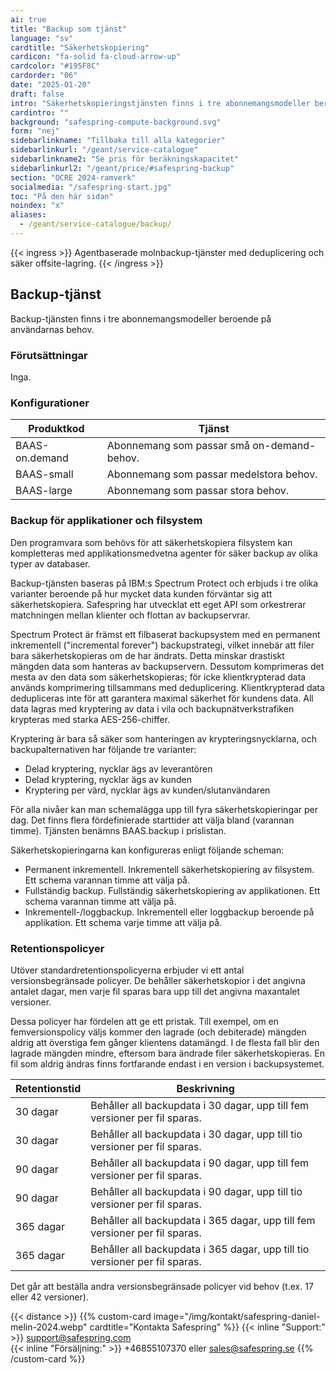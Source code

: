```yaml
---
ai: true
title: "Backup som tjänst"
language: "sv"
cardtitle: "Säkerhetskopiering"
cardicon: "fa-solid fa-cloud-arrow-up"
cardcolor: "#195F8C"
cardorder: "06"
date: "2025-01-20"
draft: false
intro: "Säkerhetskopieringstjänsten finns i tre abonnemangsmodeller beroende på dina behov."
cardintro: ""
background: "safespring-compute-background.svg"
form: "nej"
sidebarlinkname: "Tillbaka till alla kategorier"
sidebarlinkurl: "/geant/service-catalogue"
sidebarlinkname2: "Se pris för beräkningskapacitet"
sidebarlinkurl2: "/geant/price/#safespring-backup"
section: "OCRE 2024-ramverk"
socialmedia: "/safespring-start.jpg"
toc: "På den här sidan"
noindex: "x"
aliases:
  - /geant/service-catalogue/backup/
---
```


{{< ingress >}}
Agentbaserade molnbackup-tjänster med deduplicering och säker offsite-lagring.
{{< /ingress >}}

## Backup-tjänst

Backup-tjänsten finns i tre abonnemangsmodeller beroende på användarnas behov.

### Förutsättningar

Inga.

### Konfigurationer

| Produktkod     | Tjänst                                     |
| -------------- | ------------------------------------------ |
| BAAS-on.demand | Abonnemang som passar små on-demand-behov. |
| BAAS-small     | Abonnemang som passar medelstora behov.    |
| BAAS-large     | Abonnemang som passar stora behov.         |

### Backup för applikationer och filsystem

Den programvara som behövs för att säkerhetskopiera filsystem kan kompletteras med applikationsmedvetna agenter för säker backup av olika typer av databaser.

Backup-tjänsten baseras på IBM:s Spectrum Protect och erbjuds i tre olika varianter beroende på hur mycket data kunden förväntar sig att säkerhetskopiera. Safespring har utvecklat ett eget API som orkestrerar matchningen mellan klienter och flottan av backupservrar.

Spectrum Protect är främst ett filbaserat backupsystem med en permanent inkrementell ("incremental forever") backupstrategi, vilket innebär att filer bara säkerhetskopieras om de har ändrats. Detta minskar drastiskt mängden data som hanteras av backupservern. Dessutom komprimeras det mesta av den data som säkerhetskopieras; för icke klientkrypterad data används komprimering tillsammans med deduplicering. Klientkrypterad data dedupliceras inte för att garantera maximal säkerhet för kundens data. All data lagras med kryptering av data i vila och backupnätverkstrafiken krypteras med starka AES-256-chiffer.

Kryptering är bara så säker som hanteringen av krypteringsnycklarna, och backupalternativen har följande tre varianter:

- Delad kryptering, nycklar ägs av leverantören
- Delad kryptering, nycklar ägs av kunden
- Kryptering per värd, nycklar ägs av kunden/slutanvändaren

För alla nivåer kan man schemalägga upp till fyra säkerhetskopieringar per dag. Det finns flera fördefinierade starttider att välja bland (varannan timme). Tjänsten benämns BAAS.backup i prislistan.

Säkerhetskopieringarna kan konfigureras enligt följande scheman:

- Permanent inkrementell. Inkrementell säkerhetskopiering av filsystem. Ett schema varannan timme att välja på.
- Fullständig backup. Fullständig säkerhetskopiering av applikationen. Ett schema varannan timme att välja på.
- Inkrementell-/loggbackup. Inkrementell eller loggbackup beroende på applikation. Ett schema varje timme att välja på.

### Retentionspolicyer

Utöver standardretentionspolicyerna erbjuder vi ett antal versionsbegränsade policyer. De behåller säkerhetskopior i det angivna antalet dagar, men varje fil sparas bara upp till det angivna maxantalet versioner.

Dessa policyer har fördelen att ge ett pristak. Till exempel, om en femversionspolicy väljs kommer den lagrade (och debiterade) mängden aldrig att överstiga fem gånger klientens datamängd. I de flesta fall blir den lagrade mängden mindre, eftersom bara ändrade filer säkerhetskopieras. En fil som aldrig ändras finns fortfarande endast i en version i backupsystemet.

| Retentionstid | Beskrivning                                                                 |
| ------------- | --------------------------------------------------------------------------- |
| 30 dagar      | Behåller all backupdata i 30 dagar, upp till fem versioner per fil sparas.  |
| 30 dagar      | Behåller all backupdata i 30 dagar, upp till tio versioner per fil sparas.  |
| 90 dagar      | Behåller all backupdata i 90 dagar, upp till fem versioner per fil sparas.  |
| 90 dagar      | Behåller all backupdata i 90 dagar, upp till tio versioner per fil sparas.  |
| 365 dagar     | Behåller all backupdata i 365 dagar, upp till fem versioner per fil sparas. |
| 365 dagar     | Behåller all backupdata i 365 dagar, upp till tio versioner per fil sparas. |

Det går att beställa andra versionsbegränsade policyer vid behov (t.ex. 17 eller 42 versioner).

{{< distance >}}
{{% custom-card image="/img/kontakt/safespring-daniel-melin-2024.webp" cardtitle="Kontakta Safespring" %}}
{{< inline "Support:" >}} support@safespring.com  
{{< inline "Försäljning:" >}} +46855107370 eller sales@safespring.se
{{% /custom-card %}}
